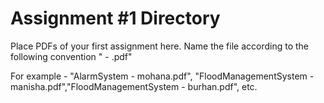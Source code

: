 # Assignment #1 Directory

Place PDFs of your first assignment here. Name the
file according to the following convention "<project name> - <name of a group member>.pdf"

For example - "AlarmSystem - mohana.pdf", "FloodManagementSystem - manisha.pdf","FloodManagementSystem - burhan.pdf", etc.
